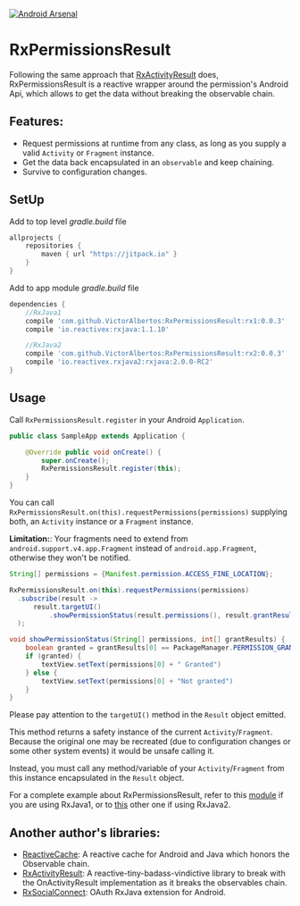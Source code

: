 [![Android Arsenal](https://img.shields.io/badge/Android%20Arsenal-RxPermissionsResult-brightgreen.svg?style=flat)](http://android-arsenal.com/details/1/4376)

# RxPermissionsResult

Following the same approach that [RxActivityResult](https://github.com/VictorAlbertos/RxActivityResult) does, RxPermissionsResult is a reactive wrapper around the permission's Android Api, which allows to get the data without breaking the observable chain. 

## Features:
* Request permissions at runtime from any class, as long as you supply a valid `Activity` or `Fragment` instance.
* Get the data back encapsulated in an `observable` and keep chaining. 
* Survive to configuration changes. 

## SetUp
Add to top level *gradle.build* file

```gradle
allprojects {
    repositories {
        maven { url "https://jitpack.io" }
    }
}
```

Add to app module *gradle.build* file
```gradle
dependencies {
	//RxJava1
    compile 'com.github.VictorAlbertos:RxPermissionsResult:rx1:0.0.3'
    compile 'io.reactivex:rxjava:1.1.10'

	//RxJava2
    compile 'com.github.VictorAlbertos:RxPermissionsResult:rx2:0.0.3'
    compile 'io.reactivex.rxjava2:rxjava:2.0.0-RC2'
}
```

## Usage

Call `RxPermissionsResult.register` in your Android `Application`.
        
```java
public class SampleApp extends Application {

    @Override public void onCreate() {
        super.onCreate();
        RxPermissionsResult.register(this);
    }
}
```

You can call `RxPermissionsResult.on(this).requestPermissions(permissions)` supplying both, an `Activity` instance or a `Fragment` instance.

**Limitation:**: Your fragments need to extend from `android.support.v4.app.Fragment` instead of `android.app.Fragment`, otherwise they won't be notified. 

```java
String[] permissions = {Manifest.permission.ACCESS_FINE_LOCATION};

RxPermissionsResult.on(this).requestPermissions(permissions)
  .subscribe(result ->
      result.targetUI()
          .showPermissionStatus(result.permissions(), result.grantResults())
  );

void showPermissionStatus(String[] permissions, int[] grantResults) {
    boolean granted = grantResults[0] == PackageManager.PERMISSION_GRANTED;
    if (granted) {
		textView.setText(permissions[0] + " Granted")
	} else {
		textView.setText(permissions[0] + "Not granted")
	}
}
```

Please pay attention to the `targetUI()` method in the `Result` object emitted. 

This method returns a safety instance of the current `Activity`/`Fragment`. Because the original one may be recreated (due to configuration changes or some other system events) it would be unsafe calling it. 

Instead, you must call any method/variable of your `Activity`/`Fragment` from this instance encapsulated in the `Result` object.

For a complete example about RxPermissionsResult, refer to this [module](https://github.com/VictorAlbertos/RxPermissionsResult/tree/master/sample-rx1) if you are using RxJava1, or to [this](https://github.com/VictorAlbertos/RxPermissionsResult/tree/master/sample-rx2) other one if using RxJava2. 

## Another author's libraries:
* [ReactiveCache](https://github.com/VictorAlbertos/ReactiveCache): A reactive cache for Android and Java which honors the Observable chain.
* [RxActivityResult](https://github.com/VictorAlbertos/RxActivityResult): A reactive-tiny-badass-vindictive library to break with the OnActivityResult implementation as it breaks the observables chain. 
* [RxSocialConnect](https://github.com/VictorAlbertos/RxSocialConnect-Android): OAuth RxJava extension for Android.
